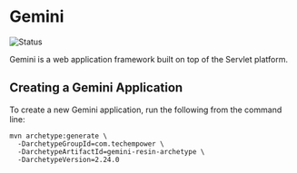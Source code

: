 # Gemini

![Status](https://travis-ci.org/TechEmpower/gemini.svg?branch=master)

Gemini is a web application framework built on top of the Servlet platform.

## Creating a Gemini Application

To create a new Gemini application, run the following from the command line:

```
mvn archetype:generate \
  -DarchetypeGroupId=com.techempower \
  -DarchetypeArtifactId=gemini-resin-archetype \
  -DarchetypeVersion=2.24.0
```
